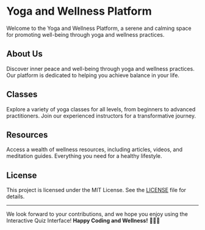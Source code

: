 # Yoga and Wellness Platform

Welcome to the Yoga and Wellness Platform, a serene and calming space for promoting well-being through yoga and wellness practices.


## About Us

Discover inner peace and well-being through yoga and wellness practices. Our platform is dedicated to helping you achieve balance in your life.

## Classes

Explore a variety of yoga classes for all levels, from beginners to advanced practitioners. Join our experienced instructors for a transformative journey.

## Resources

Access a wealth of wellness resources, including articles, videos, and meditation guides. Everything you need for a healthy lifestyle.

## License

This project is licensed under the MIT License. See the [LICENSE](LICENSE) file for details.

---

We look forward to your contributions, and we hope you enjoy using the Interactive Quiz Interface!
**Happy Coding and Wellness!** 🧘‍♀️🌿
